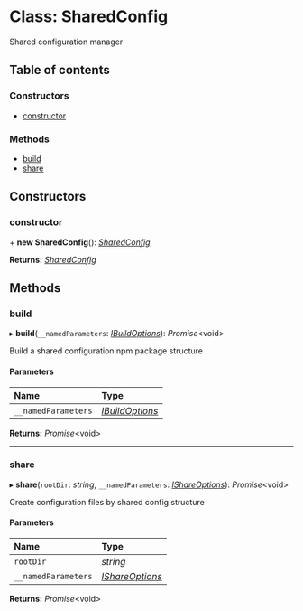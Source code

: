 # Class: SharedConfig

Shared configuration manager

## Table of contents

### Constructors

- [constructor](sharedconfig.md#constructor)

### Methods

- [build](sharedconfig.md#build)
- [share](sharedconfig.md#share)

## Constructors

### constructor

\+ **new SharedConfig**(): [*SharedConfig*](sharedconfig.md)

**Returns:** [*SharedConfig*](sharedconfig.md)

## Methods

### build

▸ **build**(`__namedParameters`: [*IBuildOptions*](../index.md#ibuildoptions)): *Promise*<void\>

Build a shared configuration npm package structure

#### Parameters

| Name | Type |
| :------ | :------ |
| `__namedParameters` | [*IBuildOptions*](../index.md#ibuildoptions) |

**Returns:** *Promise*<void\>

___

### share

▸ **share**(`rootDir`: *string*, `__namedParameters`: [*IShareOptions*](../index.md#ishareoptions)): *Promise*<void\>

Create configuration files by shared config structure

#### Parameters

| Name | Type |
| :------ | :------ |
| `rootDir` | *string* |
| `__namedParameters` | [*IShareOptions*](../index.md#ishareoptions) |

**Returns:** *Promise*<void\>
